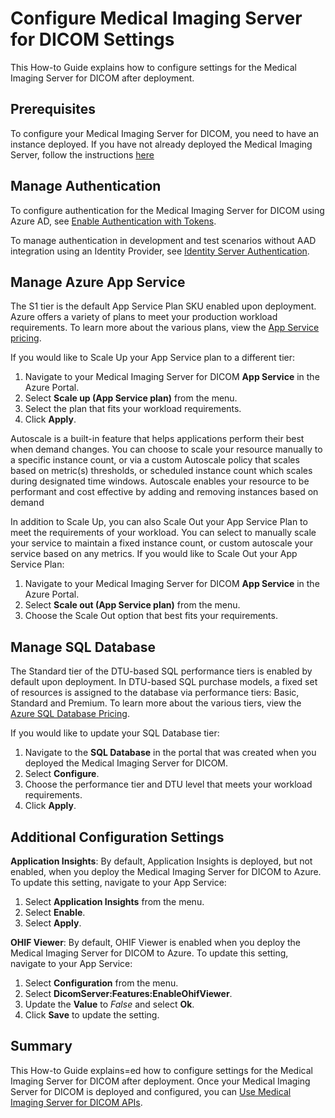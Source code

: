 # Configure Medical Imaging Server for DICOM Settings

This How-to Guide explains how to configure settings for the Medical Imaging Server for DICOM after deployment.

## Prerequisites

To configure your Medical Imaging Server for DICOM, you need to have an instance deployed. If you have not already deployed the Medical Imaging Server, follow the instructions [here](../quickstarts/deploy-via-azure.md)

## Manage Authentication

To configure authentication for the Medical Imaging Server for DICOM using Azure AD, see [Enable Authentication with Tokens](../docs/how-to-guides/enable-authentication-with-tokens.md).

To manage authentication in development and test scenarios without AAD integration using an Identity Provider, see [Identity Server Authentication](../development/identity-server-authentication.md).

## Manage Azure App Service

The S1 tier is the default App Service Plan SKU enabled upon deployment. Azure offers a variety of plans to meet your production workload requirements. To learn more about the various plans, view the [App Service pricing](https://azure.microsoft.com/pricing/details/app-service/windows/).

If you would like to Scale Up your App Service plan to a different tier:

1. Navigate to your Medical Imaging Server for DICOM **App Service** in the Azure Portal.
1. Select **Scale up (App Service plan)** from the menu.
1. Select the plan that fits your workload requirements.
1. Click **Apply**.

Autoscale is a built-in feature that helps applications perform their best when demand changes. You can choose to scale your resource manually to a specific instance count, or via a custom Autoscale policy that scales based on metric(s) thresholds, or scheduled instance count which scales during designated time windows. Autoscale enables your resource to be performant and cost effective by adding and removing instances based on demand

In addition to Scale Up, you can also Scale Out your App Service Plan to meet the requirements of your workload. You can select to manually scale your service to maintain a fixed instance count, or custom autoscale your service based on any metrics. If you would like to Scale Out your App Service Plan:

1. Navigate to your Medical Imaging Server for DICOM **App Service** in the Azure Portal.
1. Select **Scale out (App Service plan)** from the menu.
1. Choose the Scale Out option that best fits your requirements.

## Manage SQL Database

The Standard tier of the DTU-based SQL performance tiers is enabled by default upon deployment. In DTU-based SQL purchase models, a fixed set of resources is assigned to the database via performance tiers: Basic, Standard and Premium. To learn more about the various tiers, view the [Azure SQL Database Pricing](https://azure.microsoft.com/pricing/details/sql-database/single/).

If you would like to update your SQL Database tier:

1. Navigate to the **SQL Database** in the portal that was created when you deployed the Medical Imaging Server for DICOM.
1. Select **Configure**.
1. Choose the performance tier and DTU level that meets your workload requirements.
1. Click **Apply**.

## Additional Configuration Settings

**Application Insights**: By default, Application Insights is deployed, but not enabled, when you deploy the Medical Imaging Server for DICOM to Azure. To update this setting, navigate to your App Service:

1. Select **Application Insights** from the menu.
1. Select **Enable**.
1. Select **Apply**.

**OHIF Viewer**: By default, OHIF Viewer is enabled when you deploy the Medical Imaging Server for DICOM to Azure. To update this setting, navigate to your App Service:

1. Select **Configuration** from the menu.
1. Select **DicomServer:Features:EnableOhifViewer**.
1. Update the **Value** to *False* and select **Ok**.
1. Click **Save** to update the setting.

## Summary

This How-to Guide explains=ed how to configure settings for the Medical Imaging Server for DICOM after deployment. Once your Medical Imaging Server for DICOM is deployed and configured, you can [Use Medical Imaging Server for DICOM APIs](../tutorials/use-the-medical-imaging-server-apis.md).
